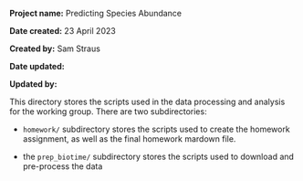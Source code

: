 **Project name:** Predicting Species Abundance

**Date created:** 23 April 2023

**Created by:** Sam Straus

**Date updated:**

**Updated by:**

This directory stores the scripts used in the data processing and analysis for the working group. There are two subdirectories:

-    `homework/` subdirectory stores the scripts used to create the homework assignment, as well as the final homework mardown file.

-   the `prep_biotime/` subdirectory stores the scripts used to download and pre-process the data
